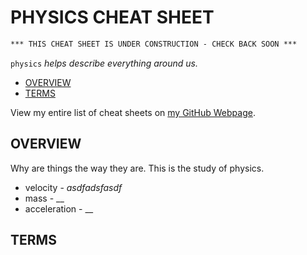 # PHYSICS CHEAT SHEET

```txt
*** THIS CHEAT SHEET IS UNDER CONSTRUCTION - CHECK BACK SOON ***
```

`physics` _helps describe everything around us._

* [OVERVIEW](https://github.com/JeffDeCola/my-cheat-sheets/tree/master/other/science/physical-science/physics-cheat-sheet#overview)
* [TERMS](https://github.com/JeffDeCola/my-cheat-sheets/tree/master/other/science/physical-science/physics-cheat-sheet#terms)

View my entire list of cheat sheets on
[my GitHub Webpage](https://jeffdecola.github.io/my-cheat-sheets/).

## OVERVIEW

Why are things the way they are.  This is the study of physics.

* velocity - _asdfadsfasdf_
* mass - __
* acceleration - __

## TERMS


